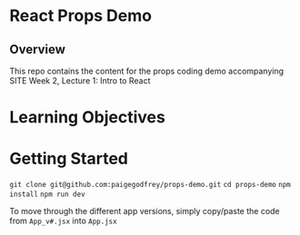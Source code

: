 # React Props Demo
 
## Overview

This repo contains the content for the props coding demo accompanying SITE Week 2, Lecture 1: Intro to React

# Learning Objectives



# Getting Started

`git clone git@github.com:paigegodfrey/props-demo.git`
`cd props-demo`
`npm install`
`npm run dev`

To move through the different app versions, simply copy/paste the code from `App_v#.jsx` into `App.jsx`
